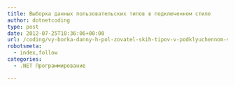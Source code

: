 ```yaml
---
title: Выборка данных пользовательских типов в подключенном стиле
author: dotnetcoding
type: post
date: 2012-07-25T10:36:06+00:00
url: /coding/vy-borka-danny-h-pol-zovatel-skih-tipov-v-podklyuchennom-stile.html
robotsmeta:
  - index,follow
categories:
  - .NET Программирование

---
```


